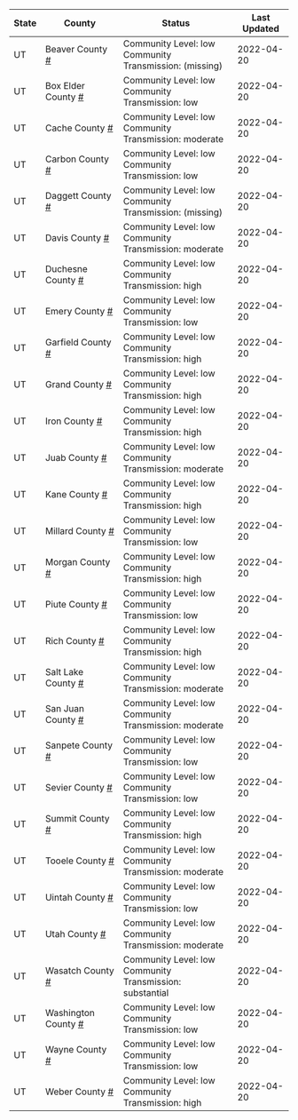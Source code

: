 State | County | Status | Last Updated
--- | --- | --- | --- 
UT | Beaver County <a href="#beaver_county">#</a> | <a name="beaver_county"></a>Community Level: low<br/>Community Transmission: (missing) | 2022-04-20
UT | Box Elder County <a href="#box_elder_county">#</a> | <a name="box_elder_county"></a>Community Level: low<br/>Community Transmission: low | 2022-04-20
UT | Cache County <a href="#cache_county">#</a> | <a name="cache_county"></a>Community Level: low<br/>Community Transmission: moderate | 2022-04-20
UT | Carbon County <a href="#carbon_county">#</a> | <a name="carbon_county"></a>Community Level: low<br/>Community Transmission: low | 2022-04-20
UT | Daggett County <a href="#daggett_county">#</a> | <a name="daggett_county"></a>Community Level: low<br/>Community Transmission: (missing) | 2022-04-20
UT | Davis County <a href="#davis_county">#</a> | <a name="davis_county"></a>Community Level: low<br/>Community Transmission: moderate | 2022-04-20
UT | Duchesne County <a href="#duchesne_county">#</a> | <a name="duchesne_county"></a>Community Level: low<br/>Community Transmission: high | 2022-04-20
UT | Emery County <a href="#emery_county">#</a> | <a name="emery_county"></a>Community Level: low<br/>Community Transmission: low | 2022-04-20
UT | Garfield County <a href="#garfield_county">#</a> | <a name="garfield_county"></a>Community Level: low<br/>Community Transmission: high | 2022-04-20
UT | Grand County <a href="#grand_county">#</a> | <a name="grand_county"></a>Community Level: low<br/>Community Transmission: high | 2022-04-20
UT | Iron County <a href="#iron_county">#</a> | <a name="iron_county"></a>Community Level: low<br/>Community Transmission: high | 2022-04-20
UT | Juab County <a href="#juab_county">#</a> | <a name="juab_county"></a>Community Level: low<br/>Community Transmission: moderate | 2022-04-20
UT | Kane County <a href="#kane_county">#</a> | <a name="kane_county"></a>Community Level: low<br/>Community Transmission: high | 2022-04-20
UT | Millard County <a href="#millard_county">#</a> | <a name="millard_county"></a>Community Level: low<br/>Community Transmission: low | 2022-04-20
UT | Morgan County <a href="#morgan_county">#</a> | <a name="morgan_county"></a>Community Level: low<br/>Community Transmission: high | 2022-04-20
UT | Piute County <a href="#piute_county">#</a> | <a name="piute_county"></a>Community Level: low<br/>Community Transmission: low | 2022-04-20
UT | Rich County <a href="#rich_county">#</a> | <a name="rich_county"></a>Community Level: low<br/>Community Transmission: high | 2022-04-20
UT | Salt Lake County <a href="#salt_lake_county">#</a> | <a name="salt_lake_county"></a>Community Level: low<br/>Community Transmission: moderate | 2022-04-20
UT | San Juan County <a href="#san_juan_county">#</a> | <a name="san_juan_county"></a>Community Level: low<br/>Community Transmission: moderate | 2022-04-20
UT | Sanpete County <a href="#sanpete_county">#</a> | <a name="sanpete_county"></a>Community Level: low<br/>Community Transmission: low | 2022-04-20
UT | Sevier County <a href="#sevier_county">#</a> | <a name="sevier_county"></a>Community Level: low<br/>Community Transmission: low | 2022-04-20
UT | Summit County <a href="#summit_county">#</a> | <a name="summit_county"></a>Community Level: low<br/>Community Transmission: high | 2022-04-20
UT | Tooele County <a href="#tooele_county">#</a> | <a name="tooele_county"></a>Community Level: low<br/>Community Transmission: moderate | 2022-04-20
UT | Uintah County <a href="#uintah_county">#</a> | <a name="uintah_county"></a>Community Level: low<br/>Community Transmission: low | 2022-04-20
UT | Utah County <a href="#utah_county">#</a> | <a name="utah_county"></a>Community Level: low<br/>Community Transmission: moderate | 2022-04-20
UT | Wasatch County <a href="#wasatch_county">#</a> | <a name="wasatch_county"></a>Community Level: low<br/>Community Transmission: substantial | 2022-04-20
UT | Washington County <a href="#washington_county">#</a> | <a name="washington_county"></a>Community Level: low<br/>Community Transmission: low | 2022-04-20
UT | Wayne County <a href="#wayne_county">#</a> | <a name="wayne_county"></a>Community Level: low<br/>Community Transmission: low | 2022-04-20
UT | Weber County <a href="#weber_county">#</a> | <a name="weber_county"></a>Community Level: low<br/>Community Transmission: high | 2022-04-20
